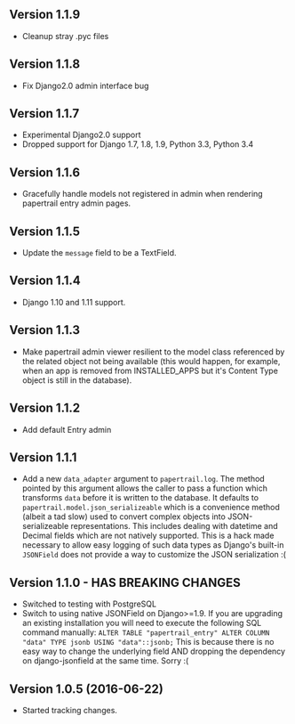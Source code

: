 Version 1.1.9
------------------------
*   Cleanup stray .pyc files


Version 1.1.8
------------------------
*   Fix Django2.0 admin interface bug


Version 1.1.7
------------------------
*   Experimental Django2.0 support
*   Dropped support for Django 1.7, 1.8, 1.9, Python 3.3, Python 3.4


Version 1.1.6
------------------------
*   Gracefully handle models not registered in admin when rendering papertrail entry admin pages.


Version 1.1.5
------------------------
*   Update the `message` field to be a TextField.


Version 1.1.4
------------------------
*   Django 1.10 and 1.11 support.


Version 1.1.3
------------------------
*   Make papertrail admin viewer resilient to the model class referenced
    by the related object not being available (this would happen, for example,
    when an app is removed from INSTALLED_APPS but it's Content Type object
    is still in the database).


Version 1.1.2
------------------------
*   Add default Entry admin


Version 1.1.1
------------------------
*   Add a new `data_adapter` argument to `papertrail.log`. The method
    pointed by this argument allows the caller to pass a function which
    transforms `data` before it is written to the database. It defaults
    to `papertrail.model.json_serializeable` which is a convenience method
    (albeit a tad slow) used to convert complex objects into JSON-serializeable
    representations. This includes dealing with datetime and Decimal fields
    which are not natively supported.
    This is a hack made necessary to allow easy logging of such data types
    as Django's built-in `JSONField` does not provide a way to customize
    the JSON serialization :(


Version 1.1.0 - HAS BREAKING CHANGES
------------------------
*   Switched to testing with PostgreSQL
*   Switch to using native JSONField on Django>=1.9. If you
    are upgrading an existing installation you will need to
    execute the following SQL command manually: `ALTER TABLE "papertrail_entry" ALTER COLUMN "data" TYPE jsonb USING "data"::jsonb;` This is because there is no easy way to change the underlying field AND dropping the dependency on django-jsonfield at the same time. Sorry :(


Version 1.0.5 (2016-06-22)
------------------------
*   Started tracking changes.
